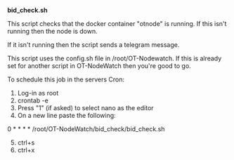 __bid_check.sh__

This script checks that the docker container "otnode" is running. If this isn't
running then the node is down.

If it isn't running then the script sends a telegram message.

This script uses the config.sh file in /root/OT-Nodewatch. If this is already set for another script in
OT-NodeWatch then you're good to go.

To schedule this job in the servers Cron:

1. Log-in as root
2. crontab -e
3. Press "1" (if asked) to select nano as the editor
4. On a new line paste the following:

0 * * * * /root/OT-NodeWatch/bid_check/bid_check.sh

5. ctrl+s
6. ctrl+x
